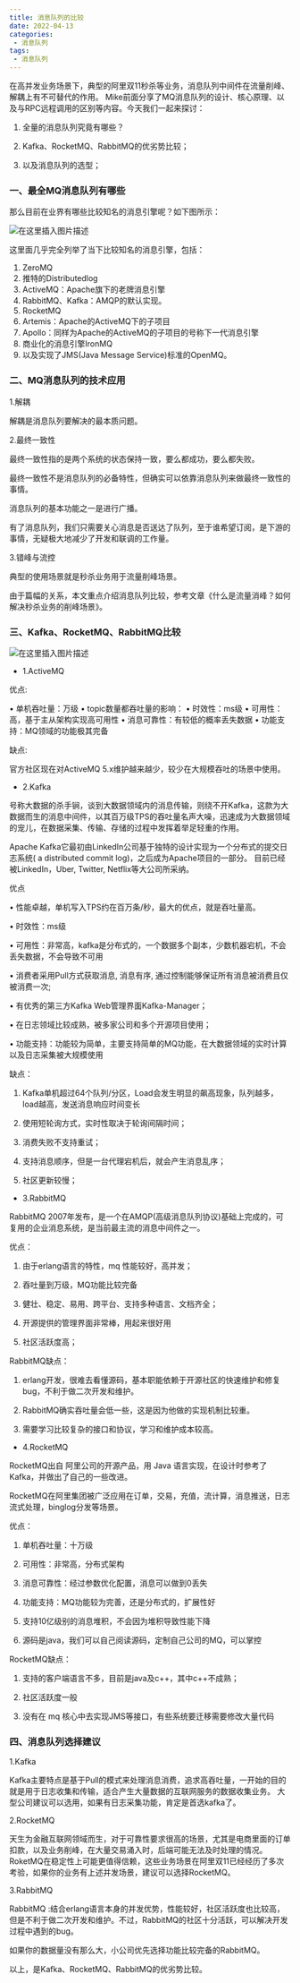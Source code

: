 ```yaml
---
title: 消息队列的比较
date: 2022-04-13
categories:
 - 消息队列
tags:
 - 消息队列
---
```


在高并发业务场景下，典型的阿里双11秒杀等业务，消息队列中间件在流量削峰、解耦上有不可替代的作用。
Mike前面分享了MQ消息队列的设计、核心原理、以及与RPC远程调用的区别等内容。今天我们一起来探讨：

1. 全量的消息队列究竟有哪些？

2. Kafka、RocketMQ、RabbitMQ的优劣势比较；

3. 以及消息队列的选型；

### 一、最全MQ消息队列有哪些

那么目前在业界有哪些比较知名的消息引擎呢？如下图所示：

![在这里插入图片描述](https://img-blog.csdnimg.cn/a671ab84cd2442c68212f3e7a6ea5a84.png)

这里面几乎完全列举了当下比较知名的消息引擎，包括：

1. ZeroMQ
2. 推特的Distributedlog
3. ActiveMQ：Apache旗下的老牌消息引擎
4. RabbitMQ、Kafka：AMQP的默认实现。
5. RocketMQ
6. Artemis：Apache的ActiveMQ下的子项目
7. Apollo：同样为Apache的ActiveMQ的子项目的号称下一代消息引擎
8. 商业化的消息引擎IronMQ
9. 以及实现了JMS(Java Message Service)标准的OpenMQ。

### 二、MQ消息队列的技术应用

1.解耦

解耦是消息队列要解决的最本质问题。

2.最终一致性

最终一致性指的是两个系统的状态保持一致，要么都成功，要么都失败。

最终一致性不是消息队列的必备特性，但确实可以依靠消息队列来做最终一致性的事情。

消息队列的基本功能之一是进行广播。

有了消息队列，我们只需要关心消息是否送达了队列，至于谁希望订阅，是下游的事情，无疑极大地减少了开发和联调的工作量。

3.错峰与流控

典型的使用场景就是秒杀业务用于流量削峰场景。

由于篇幅的关系，本文重点介绍消息队列比较，参考文章《什么是流量消峰？如何解决秒杀业务的削峰场景》。

### 三、Kafka、RocketMQ、RabbitMQ比较

![在这里插入图片描述](https://img-blog.csdnimg.cn/545f521bae03428ca6b21b2936e9e0ff.png)

* 1.ActiveMQ

优点:

• 单机吞吐量：万级
• topic数量都吞吐量的影响：
• 时效性：ms级
• 可用性：高，基于主从架构实现高可用性
• 消息可靠性：有较低的概率丢失数据
• 功能支持：MQ领域的功能极其完备

缺点:

官方社区现在对ActiveMQ 5.x维护越来越少，较少在大规模吞吐的场景中使用。

* 2.Kafka

号称大数据的杀手锏，谈到大数据领域内的消息传输，则绕不开Kafka，这款为大数据而生的消息中间件，以其百万级TPS的吞吐量名声大噪，迅速成为大数据领域的宠儿，在数据采集、传输、存储的过程中发挥着举足轻重的作用。

Apache Kafka它最初由LinkedIn公司基于独特的设计实现为一个分布式的提交日志系统( a distributed commit log)，之后成为Apache项目的一部分。
目前已经被LinkedIn，Uber, Twitter, Netflix等大公司所采纳。

优点

• 性能卓越，单机写入TPS约在百万条/秒，最大的优点，就是吞吐量高。

• 时效性：ms级

• 可用性：非常高，kafka是分布式的，一个数据多个副本，少数机器宕机，不会丢失数据，不会导致不可用

• 消费者采用Pull方式获取消息, 消息有序, 通过控制能够保证所有消息被消费且仅被消费一次;

• 有优秀的第三方Kafka Web管理界面Kafka-Manager；

• 在日志领域比较成熟，被多家公司和多个开源项目使用；

• 功能支持：功能较为简单，主要支持简单的MQ功能，在大数据领域的实时计算以及日志采集被大规模使用

缺点：

1. Kafka单机超过64个队列/分区，Load会发生明显的飙高现象，队列越多，load越高，发送消息响应时间变长

2. 使用短轮询方式，实时性取决于轮询间隔时间；

3. 消费失败不支持重试；

4. 支持消息顺序，但是一台代理宕机后，就会产生消息乱序；

5. 社区更新较慢；

* 3.RabbitMQ

RabbitMQ 2007年发布，是一个在AMQP(高级消息队列协议)基础上完成的，可复用的企业消息系统，是当前最主流的消息中间件之一。

优点：

1. 由于erlang语言的特性，mq 性能较好，高并发；

2. 吞吐量到万级，MQ功能比较完备

3. 健壮、稳定、易用、跨平台、支持多种语言、文档齐全；

4. 开源提供的管理界面非常棒，用起来很好用

5. 社区活跃度高；

RabbitMQ缺点：

1. erlang开发，很难去看懂源码，基本职能依赖于开源社区的快速维护和修复bug，不利于做二次开发和维护。

2. RabbitMQ确实吞吐量会低一些，这是因为他做的实现机制比较重。

3. 需要学习比较复杂的接口和协议，学习和维护成本较高。

* 4.RocketMQ

RocketMQ出自 阿里公司的开源产品，用 Java 语言实现，在设计时参考了 Kafka，并做出了自己的一些改进。

RocketMQ在阿里集团被广泛应用在订单，交易，充值，流计算，消息推送，日志流式处理，binglog分发等场景。

优点：

1. 单机吞吐量：十万级

2. 可用性：非常高，分布式架构

3. 消息可靠性：经过参数优化配置，消息可以做到0丢失

4. 功能支持：MQ功能较为完善，还是分布式的，扩展性好

5. 支持10亿级别的消息堆积，不会因为堆积导致性能下降

6. 源码是java，我们可以自己阅读源码，定制自己公司的MQ，可以掌控

RocketMQ缺点：

1. 支持的客户端语言不多，目前是java及c++，其中c++不成熟；

2. 社区活跃度一般

3. 没有在 mq 核心中去实现JMS等接口，有些系统要迁移需要修改大量代码

### 四、消息队列选择建议

1.Kafka

Kafka主要特点是基于Pull的模式来处理消息消费，追求高吞吐量，一开始的目的就是用于日志收集和传输，适合产生大量数据的互联网服务的数据收集业务。
大型公司建议可以选用，如果有日志采集功能，肯定是首选kafka了。

2.RocketMQ

天生为金融互联网领域而生，对于可靠性要求很高的场景，尤其是电商里面的订单扣款，以及业务削峰，在大量交易涌入时，后端可能无法及时处理的情况。
RoketMQ在稳定性上可能更值得信赖，这些业务场景在阿里双11已经经历了多次考验，如果你的业务有上述并发场景，建议可以选择RocketMQ。

3.RabbitMQ

RabbitMQ :结合erlang语言本身的并发优势，性能较好，社区活跃度也比较高，但是不利于做二次开发和维护。不过，RabbitMQ的社区十分活跃，可以解决开发过程中遇到的bug。

如果你的数据量没有那么大，小公司优先选择功能比较完备的RabbitMQ。

以上，是Kafka、RocketMQ、RabbitMQ的优劣势比较。


